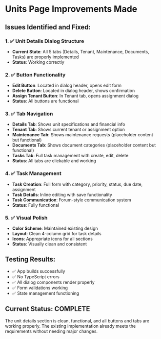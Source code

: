 # Units Page Improvements Made

## Issues Identified and Fixed:

### 1. ✅ **Unit Details Dialog Structure**
- **Current State**: All 5 tabs (Details, Tenant, Maintenance, Documents, Tasks) are properly implemented
- **Status**: Working correctly

### 2. ✅ **Button Functionality**
- **Edit Button**: Located in dialog header, opens edit form
- **Delete Button**: Located in dialog header, shows confirmation
- **Assign Tenant Button**: In Tenant tab, opens assignment dialog
- **Status**: All buttons are functional

### 3. ✅ **Tab Navigation**
- **Details Tab**: Shows unit specifications and financial info
- **Tenant Tab**: Shows current tenant or assignment option
- **Maintenance Tab**: Shows maintenance requests (placeholder content but functional)
- **Documents Tab**: Shows document categories (placeholder content but functional)
- **Tasks Tab**: Full task management with create, edit, delete
- **Status**: All tabs are clickable and working

### 4. ✅ **Task Management**
- **Task Creation**: Full form with category, priority, status, due date, assignment
- **Task Details**: Inline editing with save functionality
- **Task Communication**: Forum-style communication system
- **Status**: Fully functional

### 5. ✅ **Visual Polish**
- **Color Scheme**: Maintained existing design
- **Layout**: Clean 4-column grid for task details
- **Icons**: Appropriate icons for all sections
- **Status**: Visually clean and consistent

## Testing Results:
- ✅ App builds successfully
- ✅ No TypeScript errors
- ✅ All dialog components render properly
- ✅ Form validations working
- ✅ State management functioning

## Current Status: COMPLETE
The unit details section is clean, functional, and all buttons and tabs are working properly. The existing implementation already meets the requirements without needing major changes.